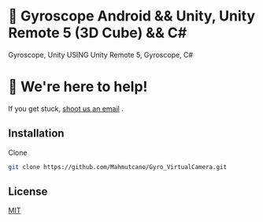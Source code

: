 # 📝 Gyroscope Android && Unity, Unity Remote 5 (3D Cube) && C#

Gyroscope, Unity USING Unity Remote 5, Gyroscope, C#


# 💬 We're here to help!

If you get stuck, [shoot us an email](mailto:ozgancan9@gmail.com) .

## Installation

Clone

```bash
git clone https://github.com/Mahmutcano/Gyro_VirtualCamera.git
```

## License

[MIT](https://choosealicense.com/licenses/mit/)
